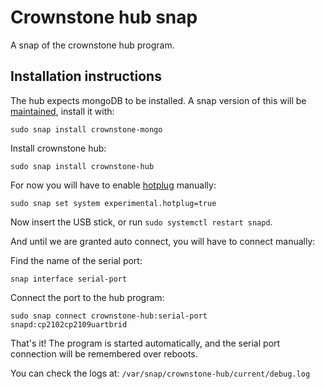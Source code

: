 # Crownstone hub snap

A snap of the crownstone hub program.

## Installation instructions

The hub expects mongoDB to be installed. A snap version of this will be [maintained](https://github.com/crownstone/crownstone-snaps/), install it with:
```
sudo snap install crownstone-mongo
```

Install crownstone hub:
```
sudo snap install crownstone-hub
```

For now you will have to enable [hotplug](https://snapcraft.io/docs/hotplug-support) manually:
```
sudo snap set system experimental.hotplug=true
```

Now insert the USB stick, or run `sudo systemctl restart snapd`.

And until we are granted auto connect, you will have to connect manually:

Find the name of the serial port:
```
snap interface serial-port
```

Connect the port to the hub program:
```
sudo snap connect crownstone-hub:serial-port snapd:cp2102cp2109uartbrid
```

That's it! The program is started automatically, and the serial port connection will be remembered over reboots.

You can check the logs at: `/var/snap/crownstone-hub/current/debug.log`
